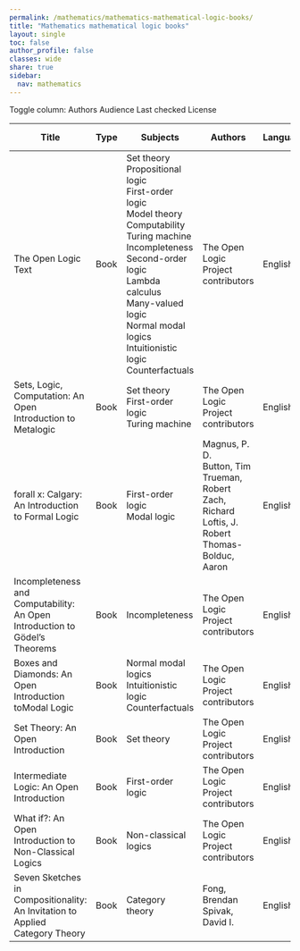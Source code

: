 ```yaml
---
permalink: /mathematics/mathematics-mathematical-logic-books/
title: "Mathematics mathematical logic books"
layout: single
toc: false
author_profile: false
classes: wide
share: true
sidebar:
  nav: mathematics
---
```


<div class="table_cols_toggles">
Toggle column: <a class="toggle-vis btn btn--danger" data-column="3">Authors</a> <a class="toggle-vis btn btn--danger" data-column="5">Audience</a> <a class="toggle-vis btn btn--danger" data-column="8">Last checked</a> <a class="toggle-vis btn btn--danger" data-column="9">License</a>
</div>
<table class="display" style="width:100%">
<thead>
<tr>
    <th>Title</th>
    <th>Type</th>
    <th>Subjects</th>
    <th>Authors</th>
    <th>Language</th>
    <th>Audience</th>
    <th>Reviews</th>
    <th>URLs</th>
    <th>Last checked</th>
    <th>License</th>
</tr>
</thead>
<tbody>
<tr>
    <td>The Open Logic Text</td>
    <td>Book</td>
    <td>Set theory<br>Propositional logic<br>First-order logic<br>Model theory<br>Computability<br>Turing machine<br>Incompleteness<br>Second-order logic<br>Lambda calculus<br>Many-valued logic<br>Normal modal logics<br>Intuitionistic logic<br>Counterfactuals</td>
    <td>The Open Logic Project contributors</td>
    <td>English</td>
    <td>Undergrad</td>
    <td></td>
    <td><a href="https://builds.openlogicproject.org/open-logic-complete.pdf" target="_blank" class="btn btn--primary">PDF</a><br><a href="https://openlogicproject.org/" target="_blank" class="btn btn--info">Site</a></td>
    <td>2023-11-19</td>
    <td>CC BY 4.0 DEED</td>
</tr>
<tr>
    <td>Sets, Logic, Computation: An Open Introduction to Metalogic</td>
    <td>Book</td>
    <td>Set theory<br>First-order logic<br>Turing machine</td>
    <td>The Open Logic Project contributors</td>
    <td>English</td>
    <td>Undergrad</td>
    <td></td>
    <td><a href="https://slc.openlogicproject.org/slc-screen.pdf" target="_blank" class="btn btn--primary">PDF</a><br><a href="https://slc.openlogicproject.org" target="_blank" class="btn btn--info">Site</a></td>
    <td>2023-11-19</td>
    <td>CC BY 4.0 DEED</td>
</tr>
<tr>
    <td>forall x: Calgary: An Introduction to Formal Logic</td>
    <td>Book</td>
    <td>First-order logic<br>Modal logic</td>
    <td>Magnus, P. D.<br>Button, Tim<br>Trueman, Robert<br>Zach, Richard<br>Loftis, J. Robert<br>Thomas-Bolduc, Aaron</td>
    <td>English</td>
    <td>Undergrad</td>
    <td></td>
    <td><a href="https://forallx.openlogicproject.org/forallxyyc.pdf" target="_blank" class="btn btn--primary">PDF</a><br><a href="https://forallx.openlogicproject.org" target="_blank" class="btn btn--info">Site</a></td>
    <td>2023-11-19</td>
    <td>CC BY 4.0 DEED</td>
</tr>
<tr>
    <td>Incompleteness and Computability: An Open Introduction to Gödel’s Theorems</td>
    <td>Book</td>
    <td>Incompleteness</td>
    <td>The Open Logic Project contributors</td>
    <td>English</td>
    <td>Undergrad</td>
    <td></td>
    <td><a href="https://ic.openlogicproject.org/ic-screen.pdf" target="_blank" class="btn btn--primary">PDF</a><br><a href="https://ic.openlogicproject.org" target="_blank" class="btn btn--info">Site</a></td>
    <td>2023-11-19</td>
    <td>CC BY 4.0 DEED</td>
</tr>
<tr>
    <td>Boxes and Diamonds: An Open Introduction toModal Logic</td>
    <td>Book</td>
    <td>Normal modal logics<br>Intuitionistic logic<br>Counterfactuals</td>
    <td>The Open Logic Project contributors</td>
    <td>English</td>
    <td>Undergrad</td>
    <td></td>
    <td><a href="https://bd.openlogicproject.org/bd-screen.pdf" target="_blank" class="btn btn--primary">PDF</a><br><a href="https://bd.openlogicproject.org" target="_blank" class="btn btn--info">Site</a></td>
    <td>2023-11-19</td>
    <td>CC BY 4.0 DEED</td>
</tr>
<tr>
    <td>Set Theory: An Open Introduction</td>
    <td>Book</td>
    <td>Set theory</td>
    <td>The Open Logic Project contributors</td>
    <td>English</td>
    <td>Undergrad</td>
    <td></td>
    <td><a href="https://st.openlogicproject.org/settheory-screen.pdf" target="_blank" class="btn btn--primary">PDF</a><br><a href="https://builds.openlogicproject.org/courses/set-theory/" target="_blank" class="btn btn--info">Site</a></td>
    <td>2023-11-19</td>
    <td>CC BY 4.0 DEED</td>
</tr>
<tr>
    <td>Intermediate Logic: An Open Introduction</td>
    <td>Book</td>
    <td>First-order logic</td>
    <td>The Open Logic Project contributors</td>
    <td>English</td>
    <td>Undergrad</td>
    <td></td>
    <td><a href="https://builds.openlogicproject.org/courses/intermediate-logic/il-screen.pdf" target="_blank" class="btn btn--primary">PDF</a><br><a href="https://builds.openlogicproject.org/courses/intermediate-logic/" target="_blank" class="btn btn--info">Site</a></td>
    <td>2023-11-19</td>
    <td>CC BY 4.0 DEED</td>
</tr>
<tr>
    <td>What if?: An Open Introduction to Non-Classical Logics</td>
    <td>Book</td>
    <td>Non-classical logics</td>
    <td>The Open Logic Project contributors</td>
    <td>English</td>
    <td>Undergrad</td>
    <td></td>
    <td><a href="https://builds.openlogicproject.org/courses/what-if/wi-screen.pdf" target="_blank" class="btn btn--primary">PDF</a><br><a href="https://builds.openlogicproject.org/courses/what-if/" target="_blank" class="btn btn--info">Site</a></td>
    <td>2023-11-19</td>
    <td>CC BY 4.0 DEED</td>
</tr>
<tr>
    <td>Seven Sketches in Compositionality: An Invitation to Applied Category Theory</td>
    <td>Book</td>
    <td>Category theory</td>
    <td>Fong, Brendan<br>Spivak, David I.</td>
    <td>English</td>
    <td>Undergrad</td>
    <td></td>
    <td><a href="https://math.libretexts.org/Bookshelves/Applied_Mathematics/Seven_Sketches_in_Compositionality%3A_An_Invitation_to_Applied_Category_Theory_(Fong_and_Spivak)" target="_blank" class="btn btn--primary">Web</a></td>
    <td>2023-11-25</td>
    <td>CC BY-NC-SA 4.0 DEED</td>
</tr>
<tfoot>
<tr>
    <td></td>
    <td></td>
    <td></td>
    <td></td>
    <td></td>
    <td></td>
    <td></td>
    <td></td>
    <td></td>
    <td></td>
</tr>
</tfoot>
